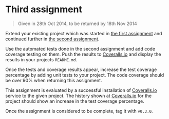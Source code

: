 # Third assignment

> Given in 28th Oct 2014, to be returned by 18th Nov 2014

Extend your existing project which was started in [the first assignment](1-command-line.md)
and continued further in [the second assignment](2-module.md).

Use the automated tests done in the second assignment and add code coverage testing on them.
Push the results to [Coveralls.io][] and display the results in your projects `README.md`.

Once the tests and coverage results appear, increase the test coverage percentage by adding unit tests to your project.
The code coverage should be over 90% when returning this assignment.

This assignment is evaluated by a successful installation of [Coveralls.io][] service to the given project.
The history shown at [Coveralls.io][] for the project should show an increase in the test coverage percentage.

Once the assignment is considered to be complete, tag it with `v0.3.0`.

[Coveralls.io]: https://coveralls.io "Cover all your testing"
